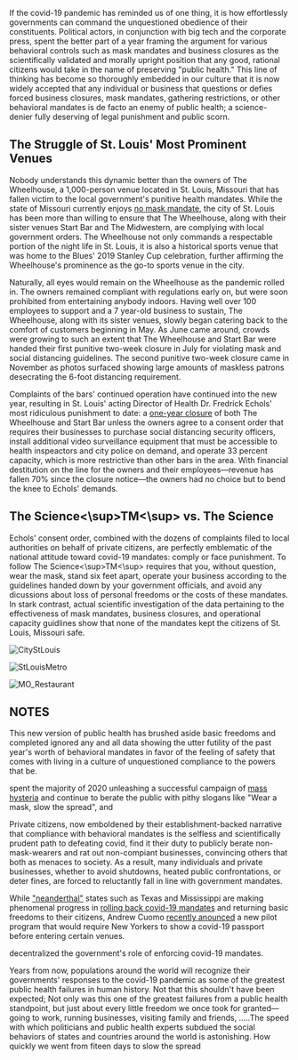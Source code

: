 
If the covid-19 pandemic has reminded us of one thing, it is how effortlessly governments can command the unquestioned obedience of their constituents. Political actors, in conjunction with big tech and the corporate press, spent the better part of a year framing the argument for various behavioral controls such as mask mandates and business closures as the scientifically validated and morally upright position that any good, rational citizens would take in the name of preserving "public health." This line of thinking has become so thoroughly embedded in our culture that it is now widely accepted that any individual or business that questions or defies forced business closures, mask mandates, gathering restrictions, or other behavioral mandates is de facto an enemy of public health; a science-denier fully deserving of legal punishment and public scorn.  

## The Struggle of St. Louis' Most Prominent Venues

Nobody understands this dynamic better than the owners of The Wheelhouse, a 1,000-person venue located in St. Louis, Missouri that has fallen victim to the local government's punitive health mandates. While the state of Missouri currently enjoys [no mask mandate](https://www.nytimes.com/interactive/2020/us/states-reopen-map-coronavirus.html), the city of St. Louis has been more than willing to ensure that The Wheelhouse, along with their sister venues Start Bar and The Midwestern, are complying with local government orders. The Wheelhouse not only commands a respectable portion of the night life in St. Louis, it is also a historical sports venue that was home to the Blues' 2019 Stanley Cup celebration, further affirming the Wheelhouse's prominence as the go-to sports venue in the city. 

Naturally, all eyes would remain on the Wheelhouse as the pandemic rolled in. The owners remained compliant with regulations early on, but were soon prohibited from entertaining anybody indoors. Having well over 100 employees to support and a 7 year-old business to sustain, The Wheelhouse, along with its sister venues, slowly began catering back to the comfort of customers beginning in May. As June came around, crowds were growing to such an extent that The Wheelhouse and Start Bar were handed their first punitive two-week closure in July for violating mask and social distancing guidelines. The second punitive two-week closure came in November as photos surfaced showing large amounts of maskless patrons desecrating the 6-foot distancing requirement.

Complaints of the bars' continued operation have continued into the new year, resulting in St. Louis' acting Director of Health Dr. Fredrick Echols' most ridiculous punishment to date: a [one-year closure](https://www.riverfronttimes.com/musicblog/2021/01/21/wheelhouse-start-bar-ordered-to-close-until-2022-for-covid-19-violations) of both The Wheelhouse and Start Bar unless the owners agree to a consent order that requires their businesses to purchase social distancing security officers, install additional video surveillance equipment that must be accessible to health inspeactors and city police on demand, and operate 33 percent capacity, which is more restrictive than other bars in the area. With financial destitution on the line for the owners and their employees&mdash;revenue has fallen 70% since the closure notice&mdash;the owners had no choice but to bend the knee to Echols' demands.

## The Science<\sup>TM<\sup> vs. The Science

Echols' consent order, combined with the dozens of complaints filed to local authorities on behalf of private citizens, are perfectly emblematic of the national attitude toward covid-19 mandates: comply or face punishment. To follow The Science<\sup>TM<\sup> requires that you, without question, wear the mask, stand six feet apart, operate your business according to the guidelines handed down by your government officials, and avoid any dicussions about loss of personal freedoms or the costs of these mandates. In stark contrast, actual scientific investigation of the data pertaining to the effectiveness of mask mandates, business closures, and operational capacity guidlines show that none of the mandates kept the citizens of St. Louis, Missouri safe. 

![CityStLouis](https://user-images.githubusercontent.com/5093552/109894574-bbd37e00-7c5b-11eb-8ea3-67b689bc2b51.jpeg)

![StLouisMetro](https://user-images.githubusercontent.com/5093552/109894589-c261f580-7c5b-11eb-90d5-d34df89ee894.jpeg)

![MO_Restaurant](https://user-images.githubusercontent.com/5093552/109894599-c68e1300-7c5b-11eb-8703-6042ebcce01a.PNG)

## NOTES

This new version of public health has brushed aside basic freedoms and completed ignored any and all data showing the utter futility of the past year's worth of behavioral mandates in favor of the feeling of safety that comes with living in a culture of unquestioned compliance to the powers that be.

spent the majority of 2020 unleashing a successful campaign of [mass hysteria](https://www.mdpi.com/1660-4601/18/4/1376/htm?fbclid=IwAR3hKqZ614zBr9zHXBOuaxTA8Z0Dt9Hb-TxObCY3qdpCJFuqh_Mmh3jCdtQ) and continue to berate the public with pithy slogans like "Wear a mask, slow the spread", and 

Private citizens, now emboldened by their establishment-backed narrative that compliance with behavioral mandates is the selfless and scientifically prudent path to defeating covid, find it their duty to publicly berate non-mask-wearers and rat out non-compiant businesses, convincing others that both as menaces to society. As a result, many individuals and private businesses, whether to avoid shutdowns, heated public confrontations, or deter fines, are forced to reluctantly fall in line with government mandates.

While ["neanderthal"](https://apple.news/AFIRA-QvPSFSM2s1Nsyox2A) states such as Texas and Mississippi are making phenomenal progress in [rolling back covid-19 mandates](https://www.nbcnews.com/news/us-news/gov-greg-abbott-lift-texas-mask-mandate-open-state-100-n1259329) and returning basic freedoms to their citizens, Andrew Cuomo [recently anounced](https://nypost.com/2021/03/02/new-yorkers-must-flash-covid-19-passport-to-enter-venues-under-new-program/) a new pilot program that would require New Yorkers to show a covid-19 passport before entering certain venues. 


decentralized the government's role of enforcing covid-19 mandates. 

Years from now, populations around the world will recognize their governments' responses to the covid-19 pandemic as some of the greatest public health failures in human history. Not that this shouldn't have been expected; Not only was this one of the greatest failures from a public health standpoint, but just about every little freedom we once took for granted&mdash; going to work, running businesses, visiting family and friends, .....The speed with which politicians and public health experts subdued the social behaviors of states and countries around the world is astonishing. How quickly we went from fiteen days to slow the spread
